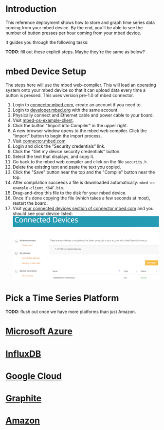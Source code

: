 # Introduction

This reference deployment shows how to store and graph time series data coming from your mbed device.  By the end, you'll be able to see the number of button presses per hour coming from your mbed device.

It guides you through the following tasks:

**TODO**: fill out these explicit steps.  Maybe they're the same as below?

# mbed Device Setup

The steps here will use the mbed web-compiler. This will load an operating system onto your mbed device so that it can upload data every time a button is pressed. This uses version pre-1.0 of mbed connector.

1. Login to [connector.mbed.com](https://connector.mbed.com), create an account if you need to.
1. Login to [developer.mbed.org](https://developer.mbed.org/) with the same account.
1. Physically connect and Ethernet cable and power cable to your board.
1. Visit [mbed-os-example-client](https://developer.mbed.org/teams/mbed-os-examples/code/mbed-os-example-client/).
1. Click the button "Import into Compiler" in the upper right.
1. A new browser window opens to the mbed web compiler. Click the "import" button to begin the import process.
1. Visit [connector.mbed.com](https://connector.mbed.com/#home)
1. Login and click the "Security credentials" link.
1. Click the "Get my device security credentials" button.
1. Select the text that displays, and copy it.
1. Go back to the mbed web compiler and click on the file `security.h`.
1. Delete the existing text and paste the text you copied.
1. Click the "Save" button near the top and the "Compile" button near the top.
1. After compilation succeeds a file is downloaded automatically: `mbed-os-example-client_K64F.bin`.
1. Drag-and-drop this file to the disk for your mbed device.
1. Once it's done copying the file (which takes a few seconds at most), restart the board.
1. Visit [your connected devices section of connector.mbed.com](https://connector.mbed.com/#endpoints) and you should see your device listed: ![Actions](screenshots/mbed/connected_devices.png)

# Pick a Time Series Platform

**TODO**: flush out once we have more platforms than just Amazon.

# [Microsoft Azure](microsoft.md)

# [InfluxDB](influxdb.md)

# [Google Cloud](google.md)

# [Graphite](graphite.md)

# [Amazon](amazon.md)
